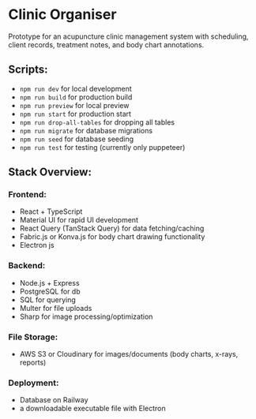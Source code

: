 # Clinic Organiser

Prototype for an acupuncture clinic management system with scheduling, client records, treatment notes, and body chart annotations. 

## Scripts: 

- `npm run dev` for local development
- `npm run build` for production build
- `npm run preview` for local preview
- `npm run start` for production start
- `npm run drop-all-tables` for dropping all tables
- `npm run migrate` for database migrations
- `npm run seed` for database seeding
- `npm run test` for testing (currently only puppeteer)

## Stack Overview: 

### Frontend:
- React + TypeScript 
- Material UI for rapid UI development
- React Query (TanStack Query) for data fetching/caching
- Fabric.js or Konva.js for body chart drawing functionality
- Electron js

### Backend:
- Node.js + Express 
- PostgreSQL for db
- SQL for querying 
- Multer for file uploads
- Sharp for image processing/optimization

### File Storage:
- AWS S3 or Cloudinary for images/documents (body charts, x-rays, reports)

### Deployment: 
- Database on Railway
- a downloadable executable file with Electron 
